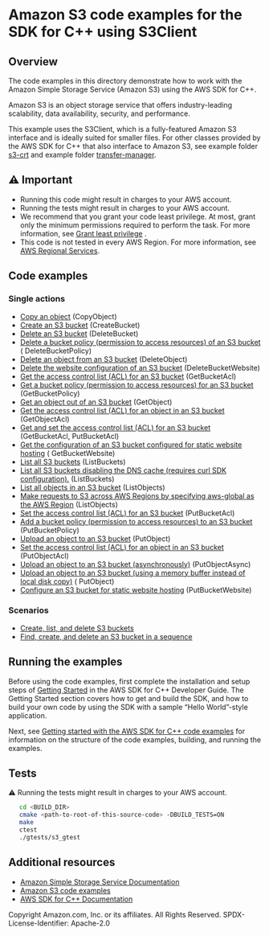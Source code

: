 # Amazon S3 code examples for the SDK for C++ using S3Client

## Overview

The code examples in this directory demonstrate how to work with the Amazon Simple Storage Service (Amazon S3) using the
AWS SDK for C++.

Amazon S3 is an object storage service that offers industry-leading scalability, data availability, security, and
performance.

This example uses the S3Client, which is a fully-featured Amazon S3 interface and is ideally suited for smaller files.
For other classes provided by the AWS SDK for C++ that also interface to Amazon S3, see example
folder [s3-crt](../s3-crt) and example folder [transfer-manager](../transfer-manager).

## ⚠️ Important

* Running this code might result in charges to your AWS account.
* Running the tests might result in charges to your AWS account.
* We recommend that you grant your code least privilege. At most, grant only the minimum permissions required to perform
  the task. For more information,
  see [Grant least privilege](https://docs.aws.amazon.com/IAM/latest/UserGuide/best-practices.html#grant-least-privilege)
  .
* This code is not tested in every AWS Region. For more information,
  see [AWS Regional Services](https://aws.amazon.com/about-aws/global-infrastructure/regional-product-services).

## Code examples

### Single actions

- [Copy an object](./copy_object.cpp) (CopyObject)
- [Create an S3 bucket](./create_bucket.cpp) (CreateBucket)
- [Delete an S3 bucket](./delete_bucket.cpp) (DeleteBucket)
- [Delete a bucket policy (permission to access resources) of an S3 bucket](./delete_bucket_policy.cpp) (
  DeleteBucketPolicy)
- [Delete an object from an S3 bucket](./delete_object.cpp) (DeleteObject)
- [Delete the website configuration of an S3 bucket](./delete_website_config.cpp) (DeleteBucketWebsite)
- [Get the access control list (ACL) for an S3 bucket](./get_bucket_acl.cpp) (GetBucketAcl)
- [Get a bucket policy (permission to access resources) for an S3 bucket](./get_bucket_policy.cpp) (GetBucketPolicy)
- [Get an object out of an S3 bucket](./get_object.cpp) (GetObject)
- [Get the access control list (ACL) for an object in an S3 bucket](./get_object_acl.cpp) (GetObjectAcl)
- [Get and set the access control list (ACL) for an S3 bucket](./get_put_bucket_acl.cpp) (GetBucketAcl, PutBucketAcl)
- [Get the configuration of an S3 bucket configured for static website hosting](./get_website_config.cpp) (
  GetBucketWebsite)
- [List all S3 buckets](./list_buckets.cpp) (ListBuckets)
- [List all S3 buckets disabling the DNS cache (requires curl SDK configuration).](./list_buckets_disabling_dns_cache.cpp) (ListBuckets)
- [List all objects in an S3 bucket](./list_objects.cpp) (ListObjects)
- [Make requests to S3 across AWS Regions by specifying aws-global as the AWS Region](./list_objects_with_aws_global_region.cpp) (ListObjects)
- [Set the access control list (ACL) for an S3 bucket](./put_bucket_acl.cpp) (PutBucketAcl)
- [Add a bucket policy (permission to access resources) to an S3 bucket](./put_bucket_policy.cpp) (PutBucketPolicy)
- [Upload an object to an S3 bucket](./put_object.cpp) (PutObject)
- [Set the access control list (ACL) for an object in an S3 bucket](./put_object_acl.cpp) (PutObjectAcl)
- [Upload an object to an S3 bucket (asynchronously)](./put_object_async.cpp) (PutObjectAsync)
- [Upload an object to an S3 bucket (using a memory buffer instead of local disk copy)](./put_object_buffer.cpp) (
  PutObject)
- [Configure an S3 bucket for static website hosting](./put_website_config.cpp) (PutBucketWebsite)

### Scenarios

- [Create, list, and delete S3 buckets](./s3_getting_started_scenario.cpp)
- [Find, create, and delete an S3 bucket in a sequence](./s3_demo_for_cloud9.cpp)

## Running the examples

Before using the code examples, first complete the installation and setup steps
of [Getting Started](https://docs.aws.amazon.com/sdk-for-cpp/v1/developer-guide/getting-started.html) in the AWS SDK for
C++ Developer Guide.
The Getting Started section covers how to get and build the SDK, and how to build your own code by using the SDK with a
sample “Hello World”-style application.

Next,
see [Getting started with the AWS SDK for C++ code examples](https://docs.aws.amazon.com/sdk-for-cpp/v1/developer-guide/getting-started-code-examples.html)
for information on the structure of the code examples, building, and running the examples.

## Tests

⚠️ Running the tests might result in charges to your AWS account.

```sh
   cd <BUILD_DIR>
   cmake <path-to-root-of-this-source-code> -DBUILD_TESTS=ON
   make
   ctest 
   ./gtests/s3_gtest 
```   

## Additional resources

- [Amazon Simple Storage Service Documentation](https://docs.aws.amazon.com/s3/index.html)
- [Amazon S3 code examples](https://docs.aws.amazon.com/sdk-for-cpp/v1/developer-guide/examples-s3.html)
- [AWS SDK for C++ Documentation](https://docs.aws.amazon.com/sdk-for-cpp/index.html)

Copyright Amazon.com, Inc. or its affiliates. All Rights Reserved. SPDX-License-Identifier: Apache-2.0
